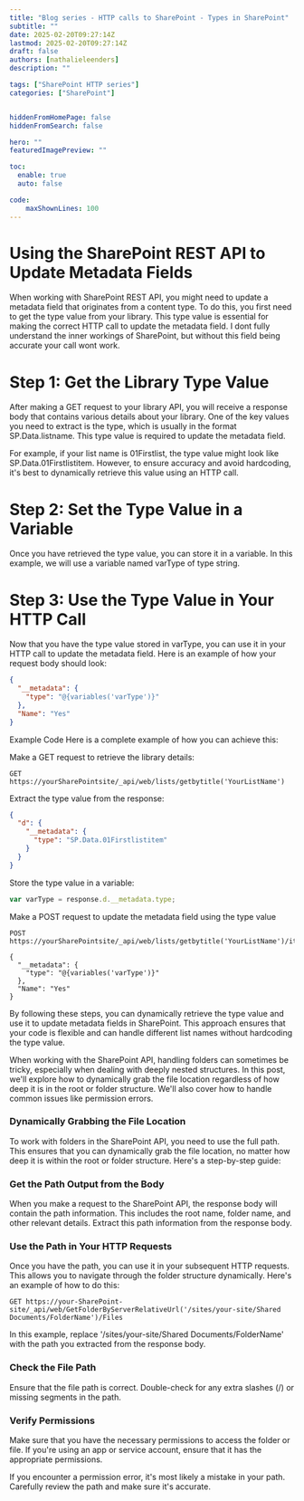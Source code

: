```yaml
---
title: "Blog series - HTTP calls to SharePoint - Types in SharePoint"
subtitle: ""
date: 2025-02-20T09:27:14Z
lastmod: 2025-02-20T09:27:14Z
draft: false
authors: [nathalieleenders]
description: ""

tags: ["SharePoint HTTP series"]
categories: ["SharePoint"]


hiddenFromHomePage: false
hiddenFromSearch: false

hero: ""
featuredImagePreview: ""

toc:
  enable: true
  auto: false

code:
    maxShownLines: 100
---
```

# Using the SharePoint REST API to Update Metadata Fields

When working with SharePoint REST API, you might need to update a metadata field that originates from a content type. To do this, you first need to get the type value from your library. This type value is essential for making the correct HTTP call to update the metadata field. I dont fully understand the inner workings of SharePoint, but without this field being accurate your call wont work.

# Step 1: Get the Library Type Value
After making a GET request to your library API, you will receive a response body that contains various details about your library. One of the key values you need to extract is the type, which is usually in the format SP.Data.listname. This type value is required to update the metadata field.

For example, if your list name is 01Firstlist, the type value might look like SP.Data.01Firstlistitem. However, to ensure accuracy and avoid hardcoding, it's best to dynamically retrieve this value using an HTTP call.

# Step 2: Set the Type Value in a Variable
Once you have retrieved the type value, you can store it in a variable. In this example, we will use a variable named varType of type string.

# Step 3: Use the Type Value in Your HTTP Call
Now that you have the type value stored in varType, you can use it in your HTTP call to update the metadata field. Here is an example of how your request body should look:
```json
{
  "__metadata": {
    "type": "@{variables('varType')}"
  },
  "Name": "Yes"
}
```

Example Code
Here is a complete example of how you can achieve this:

Make a GET request to retrieve the library details:

```http
GET https://yourSharePointsite/_api/web/lists/getbytitle('YourListName')
```


Extract the type value from the response:
```json
{
  "d": {
    "__metadata": {
      "type": "SP.Data.01Firstlistitem"
    }
  }
}
```

Store the type value in a variable:

```javascript
var varType = response.d.__metadata.type;
```

Make a POST request to update the metadata field using the type value
```http
POST https://yourSharePointsite/_api/web/lists/getbytitle('YourListName')/items(1)

{
  "__metadata": {
    "type": "@{variables('varType')}"
  },
  "Name": "Yes"
}
```

By following these steps, you can dynamically retrieve the type value and use it to update metadata fields in SharePoint. This approach ensures that your code is flexible and can handle different list names without hardcoding the type value.


When working with the SharePoint API, handling folders can sometimes be tricky, especially when dealing with deeply nested structures. In this post, we'll explore how to dynamically grab the file location regardless of how deep it is in the root or folder structure. We'll also cover how to handle common issues like permission errors.

### Dynamically Grabbing the File Location

To work with folders in the SharePoint API, you need to use the full path. This ensures that you can dynamically grab the file location, no matter how deep it is within the root or folder structure. Here's a step-by-step guide:

### Get the Path Output from the Body

When you make a request to the SharePoint API, the response body will contain the path information. This includes the root name, folder name, and other relevant details. Extract this path information from the response body.

### Use the Path in Your HTTP Requests

Once you have the path, you can use it in your subsequent HTTP requests. This allows you to navigate through the folder structure dynamically. Here's an example of how to do this:

```http
GET https://your-SharePoint-site/_api/web/GetFolderByServerRelativeUrl('/sites/your-site/Shared Documents/FolderName')/Files
```

In this example, replace '/sites/your-site/Shared Documents/FolderName' with the path you extracted from the response body.

### Check the File Path

Ensure that the file path is correct. Double-check for any extra slashes (/) or missing segments in the path.

### Verify Permissions

Make sure that you have the necessary permissions to access the folder or file. If you're using an app or service account, ensure that it has the appropriate permissions.

If you encounter a permission error, it's most likely a mistake in your path. Carefully review the path and make sure it's accurate.
